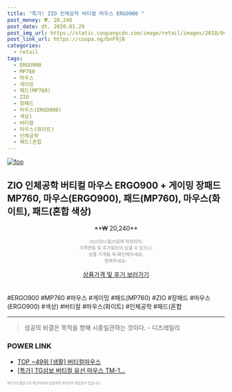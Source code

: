 ```yaml
--- 
title: "특가! ZIO 인체공학 버티컬 마우스 ERGO900 " 
post_money: ₩. 20,240 
post_date: dt. 2020.01.29 
post_img_url: https://static.coupangcdn.com/image/retail/images/2018/04/13/13/1/6048d61f-748d-4911-be36-00c3b12a2d2c.jpg 
post_link_url: https://coupa.ng/bnF9jB 
categories: 
  - retail 
tags: 
  - ERGO900 
  - MP760 
  - 마우스 
  - 게이밍 
  - 패드(MP760) 
  - ZIO 
  - 장패드 
  - 마우스(ERGO900) 
  - 색상) 
  - 버티컬 
  - 마우스(화이트) 
  - 인체공학 
  - 패드(혼합 
--- 
```

[![foo](https://static.coupangcdn.com/image/retail/images/2018/04/13/13/1/6048d61f-748d-4911-be36-00c3b12a2d2c.jpg)](https://coupa.ng/bnF9jB) 

## ZIO 인체공학 버티컬 마우스 ERGO900 + 게이밍 장패드 MP760, 마우스(ERGO900), 패드(MP760), 마우스(화이트), 패드(혼합 색상) 
<p style="text-align: center;">**₩ 20,240**</p> 
<p style="text-align: center;"><span style="color: #898c8f; font-family: Georgia,Times,serif; font-size: 0.75em;">2020년01월29일에 작성되어, <br>가격변동 및 추가할인이 있을 수 있으니,<br> 상품 가격을 꼭!확인해주세요.<br>행복하세요~</span> 
</p>	 
<div markdown="0" style="text-align: center;"><a href="https://coupa.ng/bnF9jB" class="btn btn--success">상품가격 및 후기 보러가기</a></div> 
<br><br> 
  #ERGO900 #MP760 #마우스 #게이밍 #패드(MP760) #ZIO #장패드 #마우스(ERGO900) #색상) #버티컬 #마우스(화이트) #인체공학 #패드(혼합 
<hr> 

> 성공의 비결은 목적을 향해 시종일관하는 것이다. - 디즈레일리 


### POWER LINK

* <a href="https://blog.naver.com/an0733/221788377073" target="_blank"> TOP ~49위 [생활] 버티컬마우스</a>
* <a href="https://blog.naver.com/sakai111/221790758702" target="_blank">[특가] TG삼보 버티컬 유선 마우스 TM-1...</a>

<span style="color: #898c8f; font-family: Georgia,Times,serif; font-size: 0.55em;">파트너스활동으로 작성자에게 일정액의 커미션이 제공될수 있습니다.</span> 
